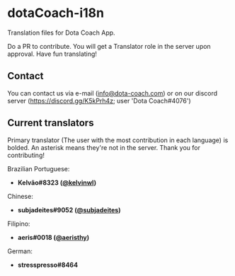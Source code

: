 # dotaCoach-i18n
Translation files for Dota Coach App.

Do a PR to contribute. You will get a Translator role in the server upon approval. Have fun translating!

## Contact
You can contact us via e-mail (info@dota-coach.com) or on our discord server (https://discord.gg/K5kPrh4z; user 'Dota Coach#4076')

## Current translators
Primary translator (The user with the most contribution in each language) is bolded. An asterisk means they're not in the server. Thank you for contributing!

Brazilian Portuguese:
  - **Kelvão#8323 ([@kelvinwl](https://github.com/kelvinwl))**

Chinese:
  - **subjadeites#9052 ([@subjadeites](https://github.com/subjadeites))**

Filipino:
  - **aeris#0018 ([@aeristhy](https://github.com/aeristhy))**

German:
  - **stresspresso#8464**
